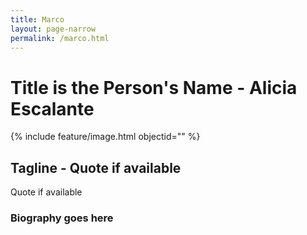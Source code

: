 ```yaml
---
title: Marco
layout: page-narrow
permalink: /marco.html
---
```

# Title is the Person's Name - Alicia Escalante

{% include feature/image.html objectid="" %}

## Tagline - Quote if available 

Quote if available 

### Biography goes here
